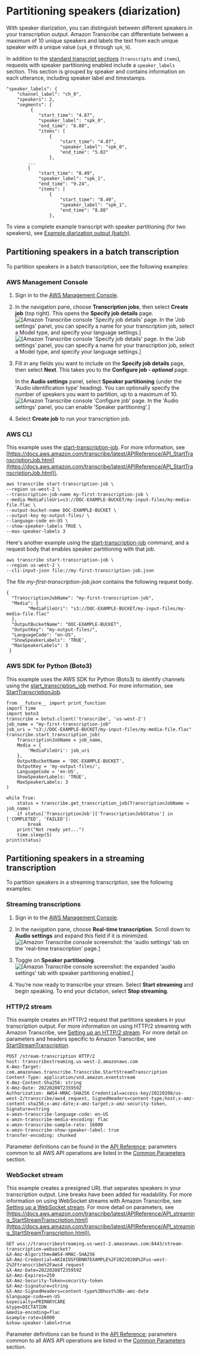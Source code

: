 # Partitioning speakers \(diarization\)<a name="diarization"></a>

With speaker diarization, you can distinguish between different speakers in your transcription output\. Amazon Transcribe can differentiate between a maximum of 10 unique speakers and labels the text from each unique speaker with a unique value \(`spk_0` through `spk_9`\)\.

In addition to the [standard transcript sections](how-input.md#how-it-works-output) \(`transcripts` and `items`\), requests with speaker partitioning enabled include a `speaker_labels` section\. This section is grouped by speaker and contains information on each utterance, including speaker label and timestamps\.

```
"speaker_labels": {
    "channel_label": "ch_0",
    "speakers": 2,
    "segments": [
         {
            "start_time": "4.87",
            "speaker_label": "spk_0",
            "end_time": "6.88",
            "items": [                                                 
                {
                    "start_time": "4.87",
                    "speaker_label": "spk_0",
                    "end_time": "5.02"
                },
        ...
        {
            "start_time": "8.49",
            "speaker_label": "spk_1",
            "end_time": "9.24",
            "items": [
                {
                    "start_time": "8.49",
                    "speaker_label": "spk_1",
                    "end_time": "8.88"
                },
```

To view a complete example transcript with speaker partitioning \(for two speakers\), see [Example diarization output \(batch\)](diarization-output-batch.md)\.

## Partitioning speakers in a batch transcription<a name="diarization-batch"></a>

To partition speakers in a batch transcription, see the following examples:

### AWS Management Console<a name="diarization-console-batch"></a>

1. Sign in to the [AWS Management Console](https://console.aws.amazon.com/transcribe/)\.

1. In the navigation pane, choose **Transcription jobs**, then select **Create job** \(top right\)\. This opens the **Specify job details** page\.  
![\[Amazon Transcribe console 'Specify job details' page. In the 'Job settings' panel, you can specify a name for your transcription job, select a Model type, and specify your language settings.\]](http://docs.aws.amazon.com/transcribe/latest/dg/images/console-batch-job-details-1.png)![\[Amazon Transcribe console 'Specify job details' page. In the 'Job settings' panel, you can specify a name for your transcription job, select a Model type, and specify your language settings.\]](http://docs.aws.amazon.com/transcribe/latest/dg/)

1. Fill in any fields you want to include on the **Specify job details** page, then select **Next**\. This takes you to the **Configure job \- *optional*** page\.

   In the **Audio settings** panel, select **Speaker partitioning** \(under the 'Audio identification type' heading\)\. You can optionally specify the number of speakers you want to partition, up to a maximum of 10\.  
![\[Amazon Transcribe console 'Configure job' page. In the 'Audio settings' panel, you can enable 'Speaker partitioning'.\]](http://docs.aws.amazon.com/transcribe/latest/dg/images/diarization-batch.png)

1. Select **Create job** to run your transcription job\. 

### AWS CLI<a name="diarization-cli"></a>

This example uses the [start\-transcription\-job](https://awscli.amazonaws.com/v2/documentation/api/latest/reference/transcribe/start-transcription-job.html)\. For more information, see [https://docs.aws.amazon.com/transcribe/latest/APIReference/API_StartTranscriptionJob.html](https://docs.aws.amazon.com/transcribe/latest/APIReference/API_StartTranscriptionJob.html)\.

```
aws transcribe start-transcription-job \
--region us-west-2 \
--transcription-job-name my-first-transcription-job \
--media MediaFileUri=s3://DOC-EXAMPLE-BUCKET/my-input-files/my-media-file.flac \
--output-bucket-name DOC-EXAMPLE-BUCKET \
--output-key my-output-files/ \
--language-code en-US \
--show-speaker-labels TRUE \    
--max-speaker-labels 3
```

Here's another example using the [start\-transcription\-job](https://awscli.amazonaws.com/v2/documentation/api/latest/reference/transcribe/start-transcription-job.html) command, and a request body that enables speaker partitioning with that job\.

```
aws transcribe start-transcription-job \
--region us-west-2 \
--cli-input-json file://my-first-transcription-job.json
```

The file *my\-first\-transcription\-job\.json* contains the following request body\.

```
{
  "TranscriptionJobName": "my-first-transcription-job",
  "Media": {
        "MediaFileUri": "s3://DOC-EXAMPLE-BUCKET/my-input-files/my-media-file.flac"
  },
  "OutputBucketName": "DOC-EXAMPLE-BUCKET",
  "OutputKey": "my-output-files/", 
  "LanguageCode": "en-US",
  "ShowSpeakerLabels": 'TRUE',    
  "MaxSpeakerLabels": 3
 }
```

### AWS SDK for Python \(Boto3\)<a name="diarization-python-batch"></a>

This example uses the AWS SDK for Python \(Boto3\) to identify channels using the [start\_transcription\_job](https://boto3.amazonaws.com/v1/documentation/api/latest/reference/services/transcribe.html#TranscribeService.Client.start_transcription_job) method\. For more information, see [StartTranscriptionJob](https://docs.aws.amazon.com/transcribe/latest/APIReference/API_StartTranscriptionJob.html)\.

```
from __future__ import print_function
import time
import boto3
transcribe = boto3.client('transcribe', 'us-west-2')
job_name = "my-first-transcription-job"
job_uri = "s3://DOC-EXAMPLE-BUCKET/my-input-files/my-media-file.flac"
transcribe.start_transcription_job(
    TranscriptionJobName = job_name,
    Media = {
        'MediaFileUri': job_uri
    },
    OutputBucketName = 'DOC-EXAMPLE-BUCKET',
    OutputKey = 'my-output-files/', 
    LanguageCode = 'en-US', 
    ShowSpeakerLabels: 'TRUE',    
    MaxSpeakerLabels: 3
)

while True:
    status = transcribe.get_transcription_job(TranscriptionJobName = job_name)
    if status['TranscriptionJob']['TranscriptionJobStatus'] in ['COMPLETED', 'FAILED']:
        break
    print("Not ready yet...")
    time.sleep(5)
print(status)
```

## Partitioning speakers in a streaming transcription<a name="diarization-stream"></a>

To partition speakers in a streaming transcription, see the following examples:

### Streaming transcriptions<a name="diarization-console-stream"></a>

1. Sign in to the [AWS Management Console](https://console.aws.amazon.com/transcribe/)\.

1. In the navigation pane, choose **Real\-time transcription**\. Scroll down to **Audio settings** and expand this field if it is minimized\.  
![\[Amazon Transcribe console screenshot: the 'audio settings' tab on the 'real-time transcription' page.\]](http://docs.aws.amazon.com/transcribe/latest/dg/images/diarization-streaming1.png)

1. Toggle on **Speaker partitioning**\.  
![\[Amazon Transcribe console screenshot: the expanded 'audio settings' tab with speaker partitioning enabled.\]](http://docs.aws.amazon.com/transcribe/latest/dg/images/diarization-streaming2.png)

1. You're now ready to transcribe your stream\. Select **Start streaming** and begin speaking\. To end your dictation, select **Stop streaming**\.

### HTTP/2 stream<a name="diarization-http2"></a>

This example creates an HTTP/2 request that partitions speakers in your transcription output\. For more information on using HTTP/2 streaming with Amazon Transcribe, see [Setting up an HTTP/2 stream](streaming-http2.md)\. For more detail on parameters and headers specific to Amazon Transcribe, see [StartStreamTranscription](https://docs.aws.amazon.com/transcribe/latest/APIReference/API_streaming_StartStreamTranscription.html)\.

```
POST /stream-transcription HTTP/2
host: transcribestreaming.us-west-2.amazonaws.com
X-Amz-Target: com.amazonaws.transcribe.Transcribe.StartStreamTranscription
Content-Type: application/vnd.amazon.eventstream
X-Amz-Content-Sha256: string
X-Amz-Date: 20220208T235959Z
Authorization: AWS4-HMAC-SHA256 Credential=access-key/20220208/us-west-2/transcribe/aws4_request, SignedHeaders=content-type;host;x-amz-content-sha256;x-amz-date;x-amz-target;x-amz-security-token, Signature=string
x-amzn-transcribe-language-code: en-US
x-amzn-transcribe-media-encoding: flac
x-amzn-transcribe-sample-rate: 16000             
x-amzn-transcribe-show-speaker-label: true
transfer-encoding: chunked
```

Parameter definitions can be found in the [API Reference](https://docs.aws.amazon.com/transcribe/latest/APIReference/API_Reference.html); parameters common to all AWS API operations are listed in the [Common Parameters](https://docs.aws.amazon.com/transcribe/latest/APIReference/CommonParameters.html) section\.

### WebSocket stream<a name="diarization-websocket"></a>

This example creates a presigned URL that separates speakers in your transcription output\. Line breaks have been added for readability\. For more information on using WebSocket streams with Amazon Transcribe, see [Setting up a WebSocket stream](streaming-websocket.md)\. For more detail on parameters, see [https://docs.aws.amazon.com/transcribe/latest/APIReference/API_streaming_StartStreamTranscription.html](https://docs.aws.amazon.com/transcribe/latest/APIReference/API_streaming_StartStreamTranscription.html)\.

```
GET wss://transcribestreaming.us-west-2.amazonaws.com:8443/stream-transcription-websocket?
&X-Amz-Algorithm=AWS4-HMAC-SHA256
&X-Amz-Credential=AKIAIOSFODNN7EXAMPLE%2F20220208%2Fus-west-2%2Ftranscribe%2Faws4_request
&X-Amz-Date=20220208T235959Z
&X-Amz-Expires=250
&X-Amz-Security-Token=security-token
&X-Amz-Signature=string
&X-Amz-SignedHeaders=content-type%3Bhost%3Bx-amz-date
&language-code=en-US
&specialty=PRIMARYCARE
&type=DICTATION
&media-encoding=flac
&sample-rate=16000        
&show-speaker-label=true
```

Parameter definitions can be found in the [API Reference](https://docs.aws.amazon.com/transcribe/latest/APIReference/API_Reference.html); parameters common to all AWS API operations are listed in the [Common Parameters](https://docs.aws.amazon.com/transcribe/latest/APIReference/CommonParameters.html) section\.